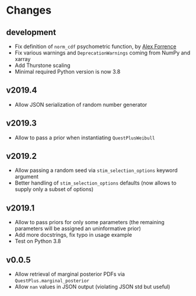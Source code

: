 Changes
=======

development
-----------

* Fix definition of `norm_cdf` psychometric function, by [Alex Forrence](https://github.com/aforren1)
* Fix various warnings and `DeprecationWarnings` coming from NumPy and xarray
* Add Thurstone scaling
* Minimal required Python version is now 3.8

v2019.4
-------

* Allow JSON serialization of random number generator

v2019.3
-------

* Allow to pass a prior when instantiating `QuestPlusWeibull`

v2019.2
-------

* Allow passing a random seed via `stim_selection_options` keyword
  argument
* Better handling of `stim_selection_options` defaults (now allows
  to supply only a subset of options)

v2019.1
-------

* Allow to pass priors for only some parameters
  (the remaining parameters will be assigned an uninformative prior)
* Add more docstrings, fix typo in usage example
* Test on Python 3.8

v0.0.5
------

* Allow retrieval of marginal posterior PDFs via `QuestPlus.marginal_posterior`
* Allow `nan` values in JSON output (violating JSON std but useful)
